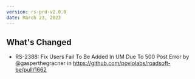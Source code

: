 ```yaml
---
version: rs-prd-v2.0.0
date: March 23, 2023
---
```


## What's Changed
* RS-2388: Fix Users Fail To Be Added In UM Due To 500 Post Error by @gasperthegracner in https://github.com/poviolabs/roadsoft-be/pull/1662